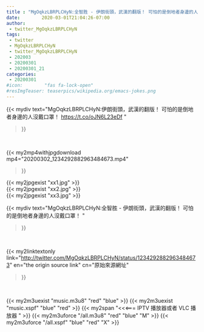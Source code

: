 ```yaml
---
title : "MgOqkzLBRPLCHyN:全智胜 - 伊朗街頭，武漢的翻版！ 可怕的是倒地者身邊的人沒戴口罩！ "
date:        2020-03-01T21:04:26-07:00
author:
 - twitter_MgOqkzLBRPLCHyN
tags:
 - twitter
 - MgOqkzLBRPLCHyN
 - twitter_MgOqkzLBRPLCHyN
 - 202003
 - 20200301
 - 20200301_21
categories:
 - 20200301
#icon:        "fas fa-lock-open"
#resImgTeaser: teaserpics/wikipedia.org/emacs-jokes.png
---
```


{{< mydiv text="MgOqkzLBRPLCHyN:伊朗街頭，武漢的翻版！ 可怕的是倒地者身邊的人沒戴口罩！ https://t.co/oJN6L23eDf "
>}}
<br>


{{< my2mp4withjpgdownload mp4="20200302_1234292882963484673.mp4"
>}}

{{< my2jpgexist "xx1.jpg" >}}<br>
{{< my2jpgexist "xx2.jpg" >}}<br>
{{< my2jpgexist "xx3.jpg" >}}<br>



{{< mydiv text="MgOqkzLBRPLCHyN:全智胜 - 伊朗街頭，武漢的翻版！ 可怕的是倒地者身邊的人沒戴口罩！ "
>}}
<br>

{{< my2linktextonly link="http://twitter.com/MgOqkzLBRPLCHyN/status/1234292882963484673"
en="the origin source link" cn="原始來源網址"
>}}


<br>

{{< my2m3uexist "music.m3u8" "red"  "blue" >}} {{< my2m3uexist "music.xspf" "blue" "red"  >}} {{< my2span "<<<=== IPTV 播放器或者 VLC 播放器 " >}} {{< my2m3uforce "/all.m3u8" "red"  "blue" "M" >}} {{< my2m3uforce "/all.xspf" "blue" "red"  "X" >}} 
